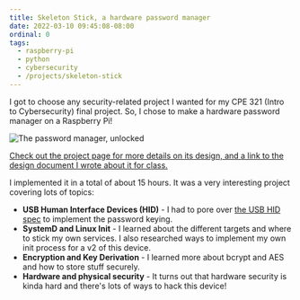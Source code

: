```yaml
---
title: Skeleton Stick, a hardware password manager
date: 2022-03-10 09:45:08-08:00
ordinal: 0
tags:
  - raspberry-pi
  - python
  - cybersecurity
  - /projects/skeleton-stick
---
```


I got to choose any security-related project I wanted for my CPE 321 (Intro to
Cybersecurity) final project. So, I chose to make a hardware password manager on
a Raspberry Pi!

![The password manager, unlocked](/_/projects/unlocked.jpg)

<!-- excerpt -->

[Check out the project page for more details on its design, and a link to the design document I wrote about it for class.](/projects/skeleton-stick)

I implemented it in a total of about 15 hours. It was a very interesting project
covering lots of topics:

- **USB Human Interface Devices (HID)** - I had to pore over
  [the USB HID spec](https://usb.org/sites/default/files/hut1_3_0.pdf) to
  implement the password keying.
- **SystemD and Linux Init** - I learned about the different targets and where
  to stick my own services. I also researched ways to implement my own init
  process for a v2 of this device.
- **Encryption and Key Derivation** - I learned more about bcrypt and AES and
  how to store stuff securely.
- **Hardware and physical security** - It turns out that hardware security is
  kinda hard and there's lots of ways to hack this device!
